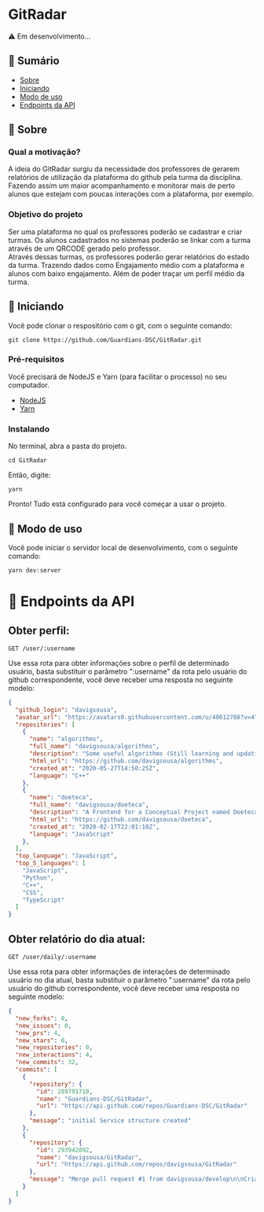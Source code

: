 # GitRadar
⚠️ Em desenvolvimento...

## 📝 Sumário

- [Sobre](#sobre)
- [Iniciando](#iniciando)
- [Modo de uso](#uso)
- [Endpoints da API](#endpoints)

## 🧐 Sobre <a name = "sobre"></a>

### Qual a motivação?
A ideia do GitRadar surgiu da necessidade dos professores de gerarem relatórios de utilização da plataforma do github pela turma da disciplina. Fazendo assim um maior acompanhamento e monitorar mais de perto alunos que estejam com poucas interações com a plataforma, por exemplo.
### Objetivo do projeto <br>
Ser uma plataforma no qual os professores poderão se cadastrar e criar turmas. Os alunos cadastrados no sistemas poderão se linkar com a turma através de um QRCODE gerado pelo professor. <br>
Através dessas turmas, os professores poderão gerar relatórios do estado da turma. Trazendo dados como Engajamento médio com a plataforma e alunos com baixo engajamento. Além de poder traçar um perfil médio da turma.

## 🏁 Iniciando <a name = "iniciando"></a>

Você pode clonar o respositório com o git, com o seguinte comando:
```
git clone https://github.com/Guardians-DSC/GitRadar.git
```

### Pré-requisitos

Você precisará de NodeJS e Yarn (para facilitar o processo) no seu computador. <br>
- [NodeJS](https://nodejs.org/en/download/) <br>
- [Yarn](https://yarnpkg.com/getting-started/install)

### Instalando

No terminal, abra a pasta do projeto.
```
cd GitRadar
```
Então, digite:
```
yarn
```
Pronto! Tudo está configurado para você começar a usar o projeto.


## 🚀 Modo de uso <a name = "uso"></a>

Você pode iniciar o servidor local de desenvolvimento, com o seguinte comando:
```
yarn dev:server
```

# 🔎 Endpoints da API <a name = "endpoints"></a>

## Obter perfil:
```
GET /user/:username
```
Use essa rota para obter informações sobre o perfil de determinado usuário, basta substituir o parâmetro ":username" da rota pelo usuário do github correspondente, você deve receber uma resposta no seguinte modelo:
```json
{
  "github_login": "davigsousa",
  "avatar_url": "https://avatars0.githubusercontent.com/u/40612788?v=4",
  "repositories": [
    {
      "name": "algorithms",
      "full_name": "davigsousa/algorithms",
      "description": "Some useful algorithms (Still learning and updating more).",
      "html_url": "https://github.com/davigsousa/algorithms",
      "created_at": "2020-05-27T14:50:25Z",
      "language": "C++"
    },
    {
      "name": "doeteca",
      "full_name": "davigsousa/doeteca",
      "description": "A Frontend for a Conceptual Project named Doeteca. Online on: https://doeteca.netlify.app/",
      "html_url": "https://github.com/davigsousa/doeteca",
      "created_at": "2020-02-17T22:01:18Z",
      "language": "JavaScript"
    },
  ],
  "top_language": "JavaScript",
  "top_5_languages": [
    "JavaScript",
    "Python",
    "C++",
    "CSS",
    "TypeScript"
  ]
}
```

## Obter relatório do dia atual:
```
GET /user/daily/:username
```
Use essa rota para obter informações de interações de determinado usuário no dia atual, basta substituir o parâmetro ":username" da rota pelo usuário do github correspondente, você deve receber uma resposta no seguinte modelo:
```json
{
  "new_forks": 0,
  "new_issues": 0,
  "new_prs": 4,
  "new_stars": 0,
  "new_repositories": 0,
  "new_interactions": 4,
  "new_commits": 32,
  "commits": [
    {
      "repository": {
        "id": 289791710,
        "name": "Guardians-DSC/GitRadar",
        "url": "https://api.github.com/repos/Guardians-DSC/GitRadar"
      },
      "message": "initial Service structure created"
    },
    {
      "repository": {
        "id": 293942092,
        "name": "davigsousa/GitRadar",
        "url": "https://api.github.com/repos/davigsousa/GitRadar"
      },
      "message": "Merge pull request #1 from davigsousa/develop\n\nCriação da Api e Criação do Profile Service"
    }
  ]
}
```
